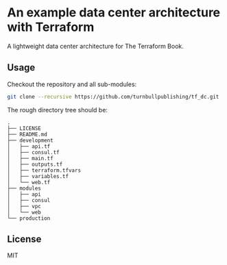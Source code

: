 # An example data center architecture with Terraform

A lightweight data center architecture for The Terraform Book.

## Usage

Checkout the repository and all sub-modules:

```bash
git clone --recursive https://github.com/turnbullpublishing/tf_dc.git
```

The rough directory tree should be:

```
.
├── LICENSE
├── README.md
├── development
│   ├── api.tf
│   ├── consul.tf
│   ├── main.tf
│   ├── outputs.tf
│   ├── terraform.tfvars
│   ├── variables.tf
│   └── web.tf
├── modules
│   ├── api
│   ├── consul
│   ├── vpc
│   └── web
└── production
```

## License

MIT
